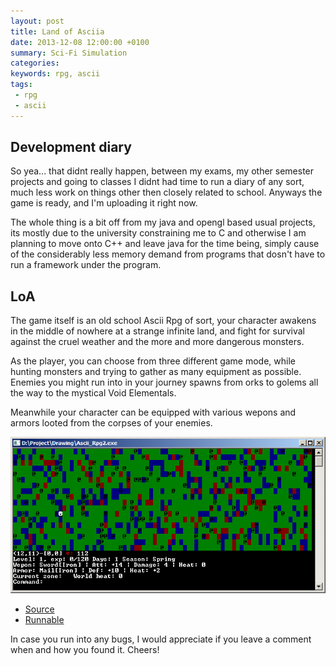 ```yaml
---
layout: post
title: Land of Asciia
date: 2013-12-08 12:00:00 +0100
summary: Sci-Fi Simulation
categories:
keywords: rpg, ascii
tags:
 - rpg
 - ascii
---
```


## Development diary

So yea... that didnt really happen, between my exams, my other semester projects and going to classes I didnt had time to run a diary of any sort, much less work on things other then closely related to school. Anyways the game is ready, and I'm uploading it right now.

The whole thing is a bit off from my java and opengl based usual projects, its mostly due to the university constraining me to C and otherwise I am planning to move onto C++ and leave java for the time being, simply cause of the considerably less memory demand from programs that dosn't have to run a framework under the program.

## LoA

The game itself is an old school Ascii Rpg of sort, your character awakens in the middle of nowhere at a strange infinite land, and fight for survival against the cruel weather and the more and more dangerous monsters.

As the player, you can choose from three different game mode, while hunting monsters and trying to gather as many equipment as possible. Enemies you might run into in your journey spawns from orks to golems all the way to the mystical Void Elementals.

Meanwhile your character can be equipped with various wepons and armors looted from the corpses of your enemies.

![Land of Asciia](/assets/img/2013-12-08-land-of-asciia/land-of-asciia.png)

- [Source](https://drive.google.com/folderview?id=0B0g3dLJ3brDzMGg4ZU1yck15SVU&usp=sharing)
- [Runnable](https://drive.google.com/folderview?id=0B0g3dLJ3brDzeWlVbURHOWpaZzA&usp=sharing)

In case you run into any bugs, I would appreciate if you leave a comment when and how you found it. Cheers!
